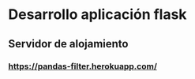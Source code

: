 # Desarrollo aplicación flask

## Servidor de alojamiento

### https://pandas-filter.herokuapp.com/
